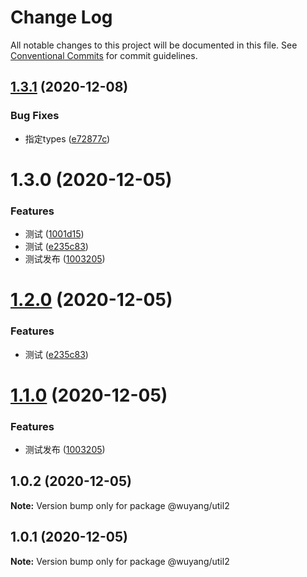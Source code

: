 # Change Log

All notable changes to this project will be documented in this file.
See [Conventional Commits](https://conventionalcommits.org) for commit guidelines.

## [1.3.1](https://github.com/wuyang910217/multi-packages-template/compare/@wuyangwang/util2@1.3.0...@wuyangwang/util2@1.3.1) (2020-12-08)


### Bug Fixes

* 指定types ([e72877c](https://github.com/wuyang910217/multi-packages-template/commit/e72877c4d008928456135333fa4c9f70c846a180))





# 1.3.0 (2020-12-05)


### Features

* 测试 ([1001d15](https://github.com/wuyang910217/multi-packages-template/commit/1001d151fd510d5dbda9b55f8e57a20741f87cfd))
* 测试 ([e235c83](https://github.com/wuyang910217/multi-packages-template/commit/e235c837b5e9913a201382c7439c18bcc0b2a76c))
* 测试发布 ([1003205](https://github.com/wuyang910217/multi-packages-template/commit/10032054fe486cb2a5c96925bae5ac8f5ccb59e5))





# [1.2.0](https://github.com/wuyang910217/multi-packages-template/compare/@wuyang/util2@1.1.0...@wuyang/util2@1.2.0) (2020-12-05)


### Features

* 测试 ([e235c83](https://github.com/wuyang910217/multi-packages-template/commit/e235c837b5e9913a201382c7439c18bcc0b2a76c))





# [1.1.0](https://github.com/wuyang910217/multi-packages-template/compare/@wuyang/util2@1.0.2...@wuyang/util2@1.1.0) (2020-12-05)


### Features

* 测试发布 ([1003205](https://github.com/wuyang910217/multi-packages-template/commit/10032054fe486cb2a5c96925bae5ac8f5ccb59e5))





## 1.0.2 (2020-12-05)

**Note:** Version bump only for package @wuyang/util2





## 1.0.1 (2020-12-05)

**Note:** Version bump only for package @wuyang/util2
